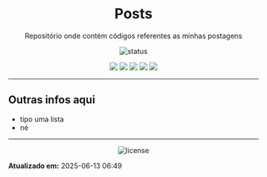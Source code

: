<!--
template_name=head
template_version=v1
-->

<h1 align="center">Posts</h1>

<p align="center">
  Repositório onde contém códigos referentes as minhas postagens<br>
</p>

<p align="center">
  <img src="https://img.shields.io/badge/status-Depreciado-blue.svg" alt="status">
</p>

<p align="center">
<img src="https://img.shields.io/badge/topics:-grey"> 
<img src="https://img.shields.io/badge/posts-lightgrey">
<img src="https://img.shields.io/badge/documentation-lightgrey">
<img src="https://img.shields.io/badge/com%20espaço-lightgrey">
<img src="https://img.shields.io/badge/com%20hífen-lightgrey">
</p>

<hr>


## Outras infos aqui

- tipo uma lista
- né

<!--
template_name=footer
template_version=v1
-->

---
<p align="center">
   <img src="https://img.shields.io/badge/licença-GPL%203-blue.svg" alt="license">
</p>

**Atualizado em:** 2025-06-13 06:49